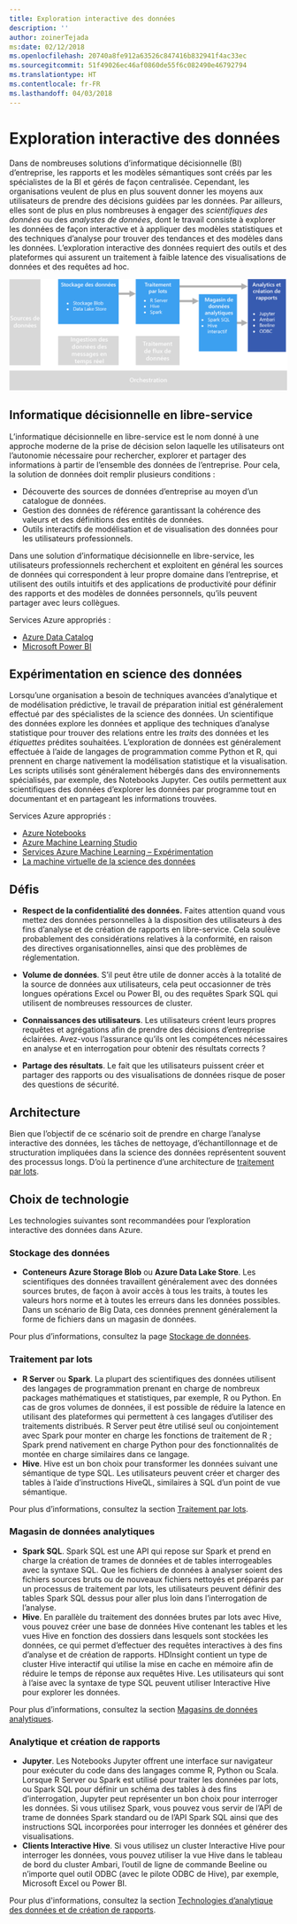 ```yaml
---
title: Exploration interactive des données
description: ''
author: zoinerTejada
ms:date: 02/12/2018
ms.openlocfilehash: 20740a8fe912a63526c847416b832941f4ac33ec
ms.sourcegitcommit: 51f49026ec46af0860de55f6c082490e46792794
ms.translationtype: HT
ms.contentlocale: fr-FR
ms.lasthandoff: 04/03/2018
---
```

# <a name="interactive-data-exploration"></a>Exploration interactive des données

Dans de nombreuses solutions d’informatique décisionnelle (BI) d’entreprise, les rapports et les modèles sémantiques sont créés par les spécialistes de la BI et gérés de façon centralisée. Cependant, les organisations veulent de plus en plus souvent donner les moyens aux utilisateurs de prendre des décisions guidées par les données. Par ailleurs, elles sont de plus en plus nombreuses à engager des *scientifiques des données* ou des *analystes de données*, dont le travail consiste à explorer les données de façon interactive et à appliquer des modèles statistiques et des techniques d’analyse pour trouver des tendances et des modèles dans les données. L’exploration interactive des données requiert des outils et des plateformes qui assurent un traitement à faible latence des visualisations de données et des requêtes ad hoc.

![](./images/data-exploration.png)

## <a name="self-service-bi"></a>Informatique décisionnelle en libre-service

L’informatique décisionnelle en libre-service est le nom donné à une approche moderne de la prise de décision selon laquelle les utilisateurs ont l’autonomie nécessaire pour rechercher, explorer et partager des informations à partir de l’ensemble des données de l’entreprise. Pour cela, la solution de données doit remplir plusieurs conditions :

* Découverte des sources de données d’entreprise au moyen d’un catalogue de données.
* Gestion des données de référence garantissant la cohérence des valeurs et des définitions des entités de données.
* Outils interactifs de modélisation et de visualisation des données pour les utilisateurs professionnels.

Dans une solution d’informatique décisionnelle en libre-service, les utilisateurs professionnels recherchent et exploitent en général les sources de données qui correspondent à leur propre domaine dans l’entreprise, et utilisent des outils intuitifs et des applications de productivité pour définir des rapports et des modèles de données personnels, qu’ils peuvent partager avec leurs collègues.

Services Azure appropriés :

- [Azure Data Catalog](/azure/data-catalog/data-catalog-what-is-data-catalog)
- [Microsoft Power BI](https://powerbi.microsoft.com/)

## <a name="data-science-experimentation"></a>Expérimentation en science des données
Lorsqu’une organisation a besoin de techniques avancées d’analytique et de modélisation prédictive, le travail de préparation initial est généralement effectué par des spécialistes de la science des données. Un scientifique des données explore les données et applique des techniques d’analyse statistique pour trouver des relations entre les *traits* des données et les *étiquettes* prédites souhaitées. L’exploration de données est généralement effectuée à l’aide de langages de programmation comme Python et R, qui prennent en charge nativement la modélisation statistique et la visualisation. Les scripts utilisés sont généralement hébergés dans des environnements spécialisés, par exemple, des Notebooks Jupyter. Ces outils permettent aux scientifiques des données d’explorer les données par programme tout en documentant et en partageant les informations trouvées.

Services Azure appropriés :

- [Azure Notebooks](https://notebooks.azure.com/)
- [Azure Machine Learning Studio](/azure/machine-learning/studio/what-is-ml-studio)
- [Services Azure Machine Learning – Expérimentation](/azure/machine-learning/preview/experimentation-service-configuration)
- [La machine virtuelle de la science des données](/azure/machine-learning/data-science-virtual-machine/overview)

## <a name="challenges"></a>Défis

- **Respect de la confidentialité des données.** Faites attention quand vous mettez des données personnelles à la disposition des utilisateurs à des fins d’analyse et de création de rapports en libre-service. Cela soulève probablement des considérations relatives à la conformité, en raison des directives organisationnelles, ainsi que des problèmes de réglementation. 

- **Volume de données**. S’il peut être utile de donner accès à la totalité de la source de données aux utilisateurs, cela peut occasionner de très longues opérations Excel ou Power BI, ou des requêtes Spark SQL qui utilisent de nombreuses ressources de cluster.

- **Connaissances des utilisateurs**. Les utilisateurs créent leurs propres requêtes et agrégations afin de prendre des décisions d’entreprise éclairées. Avez-vous l’assurance qu’ils ont les compétences nécessaires en analyse et en interrogation pour obtenir des résultats corrects ?

- **Partage des résultats**. Le fait que les utilisateurs puissent créer et partager des rapports ou des visualisations de données risque de poser des questions de sécurité.

## <a name="architecture"></a>Architecture

Bien que l’objectif de ce scénario soit de prendre en charge l’analyse interactive des données, les tâches de nettoyage, d’échantillonnage et de structuration impliquées dans la science des données représentent souvent des processus longs. D’où la pertinence d’une architecture de [traitement par lots](../big-data/batch-processing.md).

## <a name="technology-choices"></a>Choix de technologie

Les technologies suivantes sont recommandées pour l’exploration interactive des données dans Azure.

### <a name="data-storage"></a>Stockage des données

- **Conteneurs Azure Storage Blob** ou **Azure Data Lake Store**. Les scientifiques des données travaillent généralement avec des données sources brutes, de façon à avoir accès à tous les traits, à toutes les valeurs hors norme et à toutes les erreurs dans les données possibles. Dans un scénario de Big Data, ces données prennent généralement la forme de fichiers dans un magasin de données.

Pour plus d’informations, consultez la page [Stockage de données](../technology-choices/data-storage.md).

### <a name="batch-processing"></a>Traitement par lots

- **R Server** ou **Spark**. La plupart des scientifiques des données utilisent des langages de programmation prenant en charge de nombreux packages mathématiques et statistiques, par exemple, R ou Python. En cas de gros volumes de données, il est possible de réduire la latence en utilisant des plateformes qui permettent à ces langages d’utiliser des traitements distribués. R Server peut être utilisé seul ou conjointement avec Spark pour monter en charge les fonctions de traitement de R ; Spark prend nativement en charge Python pour des fonctionnalités de montée en charge similaires dans ce langage.
- **Hive**. Hive est un bon choix pour transformer les données suivant une sémantique de type SQL. Les utilisateurs peuvent créer et charger des tables à l’aide d’instructions HiveQL, similaires à SQL d’un point de vue sémantique.

Pour plus d’informations, consultez la section [Traitement par lots](../technology-choices/batch-processing.md).

### <a name="analytical-data-store"></a>Magasin de données analytiques

- **Spark SQL**. Spark SQL est une API qui repose sur Spark et prend en charge la création de trames de données et de tables interrogeables avec la syntaxe SQL. Que les fichiers de données à analyser soient des fichiers sources bruts ou de nouveaux fichiers nettoyés et préparés par un processus de traitement par lots, les utilisateurs peuvent définir des tables Spark SQL dessus pour aller plus loin dans l’interrogation de l’analyse. 
- **Hive**. En parallèle du traitement des données brutes par lots avec Hive, vous pouvez créer une base de données Hive contenant les tables et les vues Hive en fonction des dossiers dans lesquels sont stockées les données, ce qui permet d’effectuer des requêtes interactives à des fins d’analyse et de création de rapports. HDInsight contient un type de cluster Hive interactif qui utilise la mise en cache en mémoire afin de réduire le temps de réponse aux requêtes Hive. Les utilisateurs qui sont à l’aise avec la syntaxe de type SQL peuvent utiliser Interactive Hive pour explorer les données.

Pour plus d’informations, consultez la section [Magasins de données analytiques](../technology-choices/analytical-data-stores.md).

### <a name="analytics-and-reporting"></a>Analytique et création de rapports

- **Jupyter**. Les Notebooks Jupyter offrent une interface sur navigateur pour exécuter du code dans des langages comme R, Python ou Scala. Lorsque R Server ou Spark est utilisé pour traiter les données par lots, ou Spark SQL pour définir un schéma des tables à des fins d’interrogation, Jupyter peut représenter un bon choix pour interroger les données. Si vous utilisez Spark, vous pouvez vous servir de l’API de trame de données Spark standard ou de l’API Spark SQL ainsi que des instructions SQL incorporées pour interroger les données et générer des visualisations.
- **Clients Interactive Hive**. Si vous utilisez un cluster Interactive Hive pour interroger les données, vous pouvez utiliser la vue Hive dans le tableau de bord du cluster Ambari, l’outil de ligne de commande Beeline ou n’importe quel outil ODBC (avec le pilote ODBC de Hive), par exemple, Microsoft Excel ou Power BI.

Pour plus d'informations, consultez la section [Technologies d’analytique des données et de création de rapports](../technology-choices/analysis-visualizations-reporting.md).